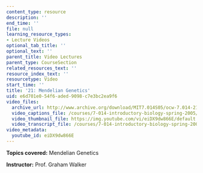 ```yaml
---
content_type: resource
description: ''
end_time: ''
file: null
learning_resource_types:
- Lecture Videos
optional_tab_title: ''
optional_text: ''
parent_title: Video Lectures
parent_type: CourseSection
related_resources_text: ''
resource_index_text: ''
resourcetype: Video
start_time: ''
title: '21: Mendelian Genetics'
uid: e6d701e0-54f6-aded-9098-c7e3bc2ea9f6
video_files:
  archive_url: http://www.archive.org/download/MIT7.014S05/ocw-7.014-21-01apr05-220k.mp4
  video_captions_file: /courses/7-014-introductory-biology-spring-2005/46eb49c32ea15b699754951f5c3ecdcd_eiDX9dw866E.vtt
  video_thumbnail_file: https://img.youtube.com/vi/eiDX9dw866E/default.jpg
  video_transcript_file: /courses/7-014-introductory-biology-spring-2005/75e8c21907ecfb476b7378293ecdecb1_eiDX9dw866E.pdf
video_metadata:
  youtube_id: eiDX9dw866E
---
```


**Topics covered:** Mendelian Genetics  
  
**Instructor:** Prof. Graham Walker



